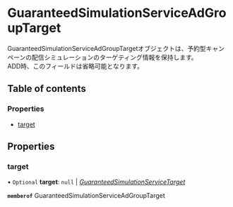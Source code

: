 # GuaranteedSimulationServiceAdGroupTarget


<div lang=\"ja\"> GuaranteedSimulationServiceAdGroupTargetオブジェクトは、予約型キャンペーンの配信シミュレーションのターゲティング情報を保持します。<br> ADD時、このフィールドは省略可能となります。 </div> 

## Table of contents

### Properties

- [target](guaranteedsimulationserviceadgrouptarget.md#target)

## Properties

### target

• `Optional` **target**: ``null`` \| [*GuaranteedSimulationServiceTarget*](guaranteedsimulationservicetarget.md)

**`memberof`** GuaranteedSimulationServiceAdGroupTarget
